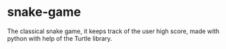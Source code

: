 # snake-game
The classical snake game, it keeps track of the user high score, made with python with help of the Turtle library.
